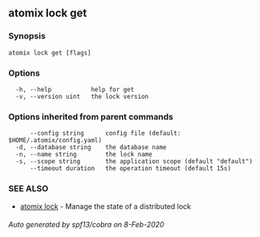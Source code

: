 ## atomix lock get



### Synopsis



```
atomix lock get [flags]
```

### Options

```
  -h, --help           help for get
  -v, --version uint   the lock version
```

### Options inherited from parent commands

```
      --config string      config file (default: $HOME/.atomix/config.yaml)
  -d, --database string    the database name
  -n, --name string        the lock name
  -s, --scope string       the application scope (default "default")
      --timeout duration   the operation timeout (default 15s)
```

### SEE ALSO

* [atomix lock](atomix_lock.md)	 - Manage the state of a distributed lock

###### Auto generated by spf13/cobra on 8-Feb-2020
